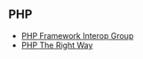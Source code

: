## PHP

* [PHP Framework Interop Group](http://www.php-fig.org/)
* [PHP The Right Way](http://www.phptherightway.com/)
